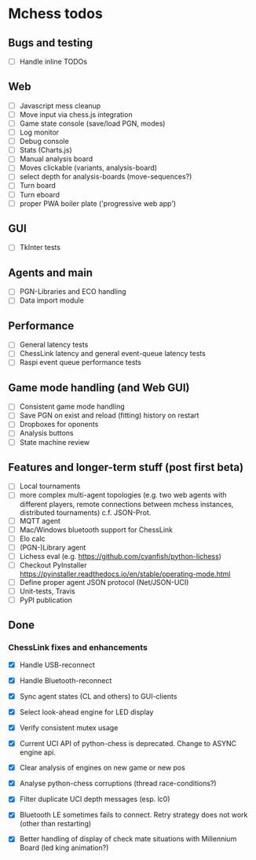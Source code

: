 # Mchess todos

## Bugs and testing

- [ ] Handle inline TODOs

## Web

- [ ] Javascript mess cleanup
- [ ] Move input via chess.js integration
- [ ] Game state console (save/load PGN, modes)
- [ ] Log monitor
- [ ] Debug console
- [ ] Stats (Charts.js)
- [ ] Manual analysis board
- [ ] Moves clickable (variants, analysis-board)
- [ ] select depth for analysis-boards (move-sequences?)
- [ ] Turn board
- [ ] Turn eboard
- [ ] proper PWA boiler plate ('progressive web app')

## GUI

- [ ] TkInter tests

## Agents and main

- [ ] PGN-Libraries and ECO handling
- [ ] Data import module

## Performance

- [ ] General latency tests
- [ ] ChessLink latency and general event-queue latency tests
- [ ] Raspi event queue performance tests

## Game mode handling (and Web GUI)

- [ ] Consistent game mode handling
- [ ] Save PGN on exist and reload (fitting) history on restart
- [ ] Dropboxes for oponents
- [ ] Analysis buttons
- [ ] State machine review

## Features and longer-term stuff (post first beta)

- [ ] Local tournaments
- [ ] more complex multi-agent topologies (e.g. two web agents with different players,
      remote connections between mchess instances, distributed tournaments) c.f. JSON-Prot.
- [ ] MQTT agent
- [ ] Mac/Windows bluetooth support for ChessLink
- [ ] Elo calc
- [ ] (PGN-)Library agent
- [ ] Lichess eval (e.g. https://github.com/cyanfish/python-lichess)
- [ ] Checkout PyInstaller <https://pyinstaller.readthedocs.io/en/stable/operating-mode.html>
- [ ] Define proper agent JSON protocol (Net/JSON-UCI)
- [ ] Unit-tests, Travis
- [ ] PyPI publication

## Done

### ChessLink fixes and enhancements

- [x] Handle USB-reconnect
- [x] Handle Bluetooth-reconnect
- [x] Sync agent states (CL and others) to GUI-clients
- [x] Select look-ahead engine for LED display
- [x] Verify consistent mutex usage

- [x] Current UCI API of python-chess is deprecated. Change to ASYNC engine api.
- [x] Clear analysis of engines on new game or new pos
- [x] Analyse python-chess corruptions (thread race-conditions?)
- [x] Filter duplicate UCI depth messages (esp. lc0)
- [x] Bluetooth LE sometimes fails to connect. Retry strategy does not work (other than restarting)
- [x] Better handling of display of check mate situations with Millennium Board (led king animation?)
